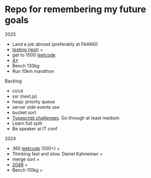 # Repo for remembering my future goals
2025
 - Land a job abroad (preferably at FAANG)
 - [testing (jest)](https://github.com/ArickCodeGuy/jest-test) +
 - get to 1000 [leetcode](https://leetcode.com/u/ArickCodeGuy/)
 -  [A*](https://github.com/ArickCodeGuy/a-star)
 -  Bench 130kg
 -  Run 10km marathon

Backlog
 - ci/cd
 - ssr (next.js)
 - heap: priority queue
 - server side events sse
 - bucket sort
 - [Typescript challenges](https://github.com/type-challenges/type-challenges). Go through at least medium 
 - Learn full split
 - Be speaker at IT conf

2024
 - 365 [leetcode](https://leetcode.com/u/ArickCodeGuy/) (500+) +
 - Thinking fast and slow. Daniel Kahneman +
 - merge sort +
 - [2048](https://github.com/ArickCodeGuy/2048_svelte) +
 - Bench 110kg +
